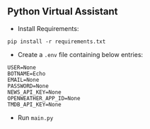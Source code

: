 ## Python Virtual Assistant

* Install Requirements: 
```
pip install -r requirements.txt
```

* Create a `.env` file containing below entries:
```
USER=None
BOTNAME=Echo
EMAIL=None
PASSWORD=None
NEWS_API_KEY=None
OPENWEATHER_APP_ID=None
TMDB_API_KEY=None
```

* Run `main.py` 
